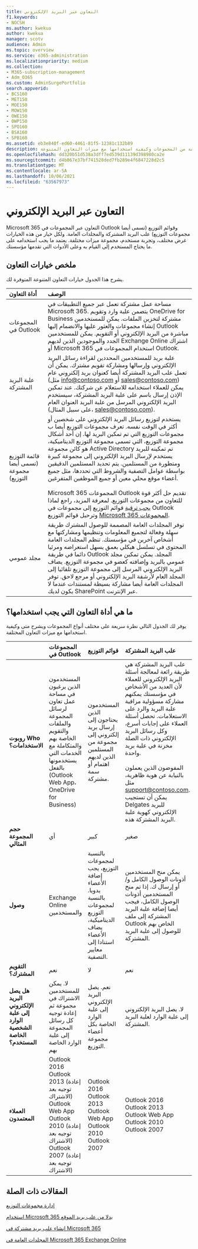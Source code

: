 ```yaml
---
title: التعاون عبر البريد الإلكتروني
f1.keywords:
- NOCSH
ms.author: kwekua
author: kwekua
manager: scotv
audience: Admin
ms.topic: overview
ms.service: o365-administration
ms.localizationpriority: medium
ms.collection:
- M365-subscription-management
- Adm_O365
ms.custom: AdminSurgePortfolio
search.appverid:
- BCS160
- MET150
- MOE150
- MOW150
- OWE150
- OWP150
- SPO160
- BSA160
- SPB160
ms.assetid: eb3e840f-ed60-4461-81f5-12381c132b89
description: تعرف على الأنواع المختلفة من المجموعات وكيفية استخدامها مع ميزات التعاون المتنوعة Microsoft 365.
ms.openlocfilehash: dd320b51d538a3dff7ed539d11139d398980ca2e
ms.sourcegitcommit: d4b867e37bf741528ded7fb289e4f6847228d2c5
ms.translationtype: MT
ms.contentlocale: ar-SA
ms.lasthandoff: 10/06/2021
ms.locfileid: "63567973"
---
```

# <a name="email-collaboration"></a>التعاون عبر البريد الإلكتروني

Microsoft 365 التعاون عبر المجموعات في Outlook وقوائم التوزيع (تسمى أيضا مجموعات التوزيع) علب البريد المشتركة والمجلدات العامة. ولكل خيار من هذه الخيارات غرض مختلف، وتجربة مستخدم، مجموعة ميزات مختلفة. يعتمد ما يجب استخدامه على ما يحتاج المستخدم إلى القيام به وعلى الأدوات التي تقدمها مؤسستك.
  
## <a name="summary-of-collaboration-options"></a>ملخص خيارات التعاون
<a name="BKMK_SUMMARYOFCOLLABORATIONOPTIONS"> </a>

يشرح هذا الجدول خيارات التعاون المتنوعة المتوفرة لك.
  


|**أداة التعاون**|**الوصف**|
|:-----|:-----|
|المجموعات في Outlook  <br/> |مساحة عمل مشتركة تعمل عبر جميع التطبيقات في Microsoft 365. يتضمن علبة وارد وتقويم OneDrive for Business مشتركة لتخزين الملفات. يمكن للمستخدمين إنشاء مجموعات والعثور عليها والانضمام إليها Outlook مباشرة من البريد الإلكتروني أو التقويم. يمكن للمستخدمين الجدد والموجودين الذين لديهم Exchange Online اشتراك أو Microsoft 365 استخدام المجموعات في Outlook.  <br/> |
|علبة البريد المشتركة  <br/> |علبة بريد للمستخدمين المحددين لقراءة رسائل البريد الإلكتروني وإرسالها ومشاركة تقويم مشترك. يمكن أن تعمل علب البريد المشتركة أيضا كعنوان بريد إلكتروني عام (مثل info@contoso.com أو sales@contoso.com) يمكن للعملاء استخدامه للاستعلام عن شركتك. عند تمكين الإذن إرسال باسم على علبة البريد المشتركة، سيستخدم البريد الإلكتروني المرسل من علبة البريد العنوان العام (على سبيل المثال، sales@contoso.com).  <br/> |
|قائمة التوزيع (تسمى أيضا مجموعة التوزيع)  <br/> |يستخدم لتوزيع رسائل البريد الإلكتروني على شخصين أو أكثر في الوقت نفسه. تعرف مجموعات التوزيع أيضا ب مجموعات التوزيع التي تم تمكين البريد لها. إن أحد أشكال مجموعة التوزيع، التي تسمى مجموعة التوزيع الديناميكية، هو كائن مجموعة Active Directory تم تمكينه للبريد يستخدم لإرسال البريد الإلكتروني إلى مجموعة كبيرة ومتطورة من المستلمين. يتم تحديد المستلمين الدقيقين بواسطة عوامل التصفية والشروط التي تحددها، مثل جميع أعضاء موقع محلي معين أو جميع الموظفين المتفرغين.   <br/><br/> Microsoft 365 المجموعات Outlook تقديم حل أكثر قوة للتعاون من مجموعات التوزيع. لمعرفة المزيد، راجع لماذا [يجب ترقية](https://support.microsoft.com/office/7fb3d880-593b-4909-aafa-950dd50ce188) قوائم التوزيع إلى مجموعات في Outlook وترحيل قوائم التوزيع [Microsoft 365 المجموعات](../manage/upgrade-distribution-lists.md).  <br/> |
|مجلد عمومي  <br/> |توفر المجلدات العامة المصممة للوصول المشترك طريقة سهلة وفعالة لتجميع المعلومات وتنظيمها ومشاركتها مع أشخاص آخرين في مؤسستك. تنظم المجلدات العامة المحتوى في تسلسل هيكلي بعمق يسهل استعراضه ومرئيا دائما في طريقة Outlook المجلد. يمكن تمكين مجلد عمومي بالبريد وإضافته كعضو في مجموعة التوزيع. يضاف البريد الإلكتروني المرسل إلى مجموعة التوزيع تلقائيا إلى المجلد العام لأرشفة البريد الإلكتروني أو مرجع لاحق. توفر المجلدات العامة أيضا مشاركة بسيطة لمستندات عندما لا يكون لديك SharePoint عبر الإنترنت.  <br/> |
   
## <a name="which-collaboration-tool-to-use"></a>ما هي أداة التعاون التي يجب استخدامها؟
<a name="BKMK_SUMMARYOFCOLLABORATIONOPTIONS"> </a>

يوفر لك الجدول التالي نظرة سريعة على مختلف أنواع المجموعات ويشرح متى وكيفية استخدامها مع ميزات التعاون المختلفة.
  

||**المجموعات في Outlook**|**قوائم التوزيع**|**علب البريد المشتركة**|**المجلدات العامة**|
|:-----|:-----|:-----|:-----|:-----|
|**روبوت Who الاستخدامات؟** <br/> |المستخدمون الذين يرغبون في مساحة عمل تعاون لرسائل المجموعة والملفات والتقويم الخاصة بهم والمتكاملة مع الخدمات التي يستخدمونها بالفعل (Outlook Web App، OneDrive for Business)  <br/> |المستخدمون الذين يحتاجون إلى إرسال بريد إلكتروني إلى مجموعة من المستلمين الذين لديهم اهتمام أو سمة مشتركة.  <br/> |علب البريد المشتركة هي طريقة رائعة لمعالجة أسئلة البريد الإلكتروني للعملاء لأن العديد من الأشخاص في مؤسستك يمكنهم مشاركة مسؤولية مراقبة علبة البريد والرد على الاستعلامات. تحصل أسئلة العملاء على إجابات أسرع، وكل رسائل البريد الإلكتروني ذات الصلة مخزنة في علبة بريد واحدة.  <br/><br/> المفوضون الذين يعملون بالنيابة عن هوية ظاهرية، مثل support@contoso.com. يمكن أن تستجيب Delgates للبريد الإلكتروني كهوية علبة البريد المشتركة هذه.  <br/> |باستخدام الأذونات المناسبة، يمكن لكل شخص في مؤسستك الوصول إلى المجلدات العامة والبحث فيها. وهي مثالية لأرشفة البريد الإلكتروني أو لمشاركة المستندات.  <br/> |
|**حجم المجموعة المثالي** <br/> |أي  <br/> |كبير  <br/> |صغير  <br/> |كبير  <br/> |
|**وصول** <br/> |Exchange Online والمستخدمين  <br/> |بالنسبة لمجموعات التوزيع، يجب إضافة الأعضاء يدويا. بالنسبة لمجموعات التوزيع الديناميكية، يضاف الأعضاء استنادا إلى معايير التصفية.  <br/> |يمكن منح المستخدمين أذونات الوصول الكامل و/أو إرسال ك. إذا تم منح المستخدمين أذونات الوصول الكامل، فيجب أيضا إضافة علبة البريد المشتركة إلى ملف Outlook الخاص بهم للوصول إلى علبة البريد المشتركة.  <br/> |يمكن لأي شخص في مؤسستك الوصول إليه  <br/> |
|**التقويم المشترك؟** <br/> |نعم  <br/> |لا  <br/> |نعم  <br/> |نعم  <br/> |
|**هل يصل البريد الإلكتروني إلى علبة الوارد الشخصية الخاصة المستخدم؟** <br/> |لا. يمكن للمستخدمين الاشتراك في مجموعة ثم إعادة توجيه كل رسائل المجموعة إلى علبة الوارد الخاصة بهم  <br/> |نعم. يصل البريد الإلكتروني إلى علبة الوارد الخاصة بكل أعضاء مجموعة التوزيع.  <br/> |لا. يصل البريد الإلكتروني إلى علبة الوارد لعلبة البريد المشتركة.  <br/> |لا. يصل البريد الإلكتروني إلى المجلد العمومي.  <br/> |
|**العملاء المعتمدون** <br/> | Outlook 2016  <br/>  Outlook 2013 (إعادة توجيه بعد الاشتراك)  <br/>  Outlook Web App  <br/>  Outlook 2010 (إعادة توجيه بعد الاشتراك)  <br/>  Outlook 2007 (إعادة توجيه بعد الاشتراك)  <br/> | Outlook 2016  <br/>  Outlook 2013  <br/>  Outlook Web App  <br/>  Outlook 2010  <br/>  Outlook 2007  <br/> | Outlook 2016  <br/>  Outlook 2013  <br/>  Outlook Web App  <br/>  Outlook 2010  <br/>  Outlook 2007  <br/> | Outlook 2016  <br/>  Outlook 2013  <br/>  Outlook Web App  <br/>  Outlook 2010  <br/>  Outlook 2007  <br/> |

  
## <a name="related-articles"></a>المقالات ذات الصلة

[إدارة مجموعات التوزيع](/exchange/recipients-in-exchange-online/manage-distribution-groups/manage-distribution-groups)
    
[استخدام Microsoft 365 بدلا من علب بريد الموقع](https://support.microsoft.com/office/737d6b1f-67cc-41fe-8db8-f2d09dd1673b)
    
[إنشاء علب بريد مشتركة في Microsoft 365](create-a-shared-mailbox.md)
    
[المجلدات العامة في Microsoft 365 Exchange Online](/exchange/collaboration-exo/public-folders/public-folders)
